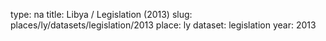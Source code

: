 type: na
title: Libya / Legislation (2013)
slug: places/ly/datasets/legislation/2013
place: ly
dataset: legislation
year: 2013
